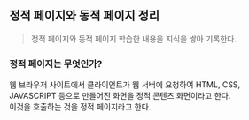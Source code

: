 ## 정적 페이지와 동적 페이지 정리

> 정적 페이지와 동적 페이지 학습한 내용을 지식을 쌓아 기록한다.
 
### 정적 페이지는 무엇인가?
<p>
웹 브라우저 사이트에서 클라이언트가 웹 서버에 요청하여 HTML, CSS, JAVASCRIPT 등으로 만들어진 화면을 정적 콘텐츠 화면이라고 한다. <br>
이것을 호출하는 것을 정적 페이지라고 한다.  
</p>
 
